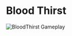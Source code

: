 # Blood Thirst
![BloodThirst Gameplay](https://github.com/sethiojas/readme_images/blob/master/bloodThirst/bloodThrist--gameplay.gif "BloodThirst Gameplay")
